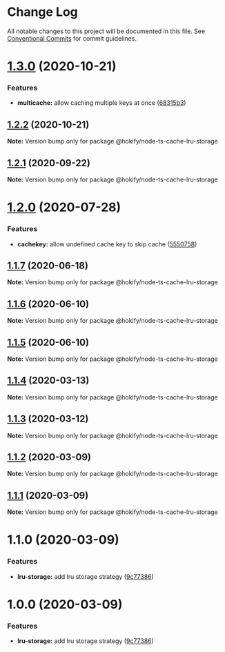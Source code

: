 # Change Log

All notable changes to this project will be documented in this file.
See [Conventional Commits](https://conventionalcommits.org) for commit guidelines.

# [1.3.0](https://github.com/hokify/node-ts-cache/compare/@hokify/node-ts-cache-lru-storage@1.2.2...@hokify/node-ts-cache-lru-storage@1.3.0) (2020-10-21)


### Features

* **multicache:** allow caching multiple keys at once ([68315b3](https://github.com/hokify/node-ts-cache/commit/68315b3c73f65a62a60ffe5e21921bbd2ea471a6))





## [1.2.2](https://github.com/hokify/node-ts-cache/compare/@hokify/node-ts-cache-lru-storage@1.2.1...@hokify/node-ts-cache-lru-storage@1.2.2) (2020-10-21)

**Note:** Version bump only for package @hokify/node-ts-cache-lru-storage





## [1.2.1](https://github.com/hokify/node-ts-cache/compare/@hokify/node-ts-cache-lru-storage@1.2.0...@hokify/node-ts-cache-lru-storage@1.2.1) (2020-09-22)

**Note:** Version bump only for package @hokify/node-ts-cache-lru-storage





# [1.2.0](https://github.com/hokify/node-ts-cache/compare/@hokify/node-ts-cache-lru-storage@1.1.7...@hokify/node-ts-cache-lru-storage@1.2.0) (2020-07-28)


### Features

* **cachekey:** allow undefined cache key to skip cache ([5550758](https://github.com/hokify/node-ts-cache/commit/555075821c6e581aebb41c76cb6b81fe56724f98))





## [1.1.7](https://github.com/hokify/node-ts-cache/compare/@hokify/node-ts-cache-lru-storage@1.1.6...@hokify/node-ts-cache-lru-storage@1.1.7) (2020-06-18)

**Note:** Version bump only for package @hokify/node-ts-cache-lru-storage





## [1.1.6](https://github.com/hokify/node-ts-cache/compare/@hokify/node-ts-cache-lru-storage@1.1.5...@hokify/node-ts-cache-lru-storage@1.1.6) (2020-06-10)

**Note:** Version bump only for package @hokify/node-ts-cache-lru-storage





## [1.1.5](https://github.com/hokify/node-ts-cache/compare/@hokify/node-ts-cache-lru-storage@1.1.4...@hokify/node-ts-cache-lru-storage@1.1.5) (2020-06-10)

**Note:** Version bump only for package @hokify/node-ts-cache-lru-storage





## [1.1.4](https://github.com/hokify/node-ts-cache/compare/@hokify/node-ts-cache-lru-storage@1.1.3...@hokify/node-ts-cache-lru-storage@1.1.4) (2020-03-13)

**Note:** Version bump only for package @hokify/node-ts-cache-lru-storage





## [1.1.3](https://github.com/hokify/node-ts-cache/compare/@hokify/node-ts-cache-lru-storage@1.1.2...@hokify/node-ts-cache-lru-storage@1.1.3) (2020-03-12)

**Note:** Version bump only for package @hokify/node-ts-cache-lru-storage





## [1.1.2](https://github.com/hokify/node-ts-cache/compare/@hokify/node-ts-cache-lru-storage@1.1.1...@hokify/node-ts-cache-lru-storage@1.1.2) (2020-03-09)

**Note:** Version bump only for package @hokify/node-ts-cache-lru-storage





## [1.1.1](https://github.com/hokify/node-ts-cache/compare/@hokify/node-ts-cache-lru-storage@1.1.0...@hokify/node-ts-cache-lru-storage@1.1.1) (2020-03-09)

**Note:** Version bump only for package @hokify/node-ts-cache-lru-storage





# 1.1.0 (2020-03-09)


### Features

* **lru-storage:** add lru storage strategy ([9c77386](https://github.com/hokify/node-ts-cache/commit/9c77386bba9ca4fd9de409cb69709d6501a807e7))





# 1.0.0 (2020-03-09)


### Features

* **lru-storage:** add lru storage strategy ([9c77386](https://github.com/hokify/node-ts-cache/commit/9c77386bba9ca4fd9de409cb69709d6501a807e7))
